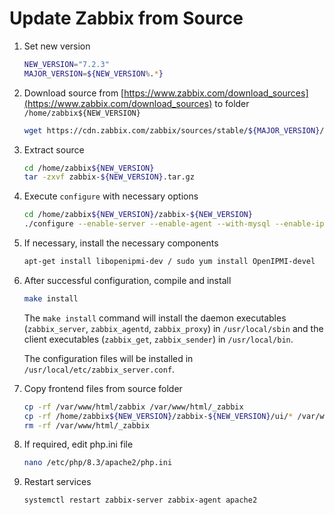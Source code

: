 # Update Zabbix from Source

1. Set new version

    ```bash
    NEW_VERSION="7.2.3"
    MAJOR_VERSION=${NEW_VERSION%.*}
    ```

2. Download source from [https://www.zabbix.com/download_sources](https://www.zabbix.com/download_sources) to folder `/home/zabbix${NEW_VERSION}`

    ```bash
    wget https://cdn.zabbix.com/zabbix/sources/stable/${MAJOR_VERSION}/zabbix-${NEW_VERSION}.tar.gz -P /home/zabbix${NEW_VERSION}
    ```

3. Extract source

    ```bash
    cd /home/zabbix${NEW_VERSION}
    tar -zxvf zabbix-${NEW_VERSION}.tar.gz
    ```

4. Execute `configure` with necessary options

    ```bash
    cd /home/zabbix${NEW_VERSION}/zabbix-${NEW_VERSION}
    ./configure --enable-server --enable-agent --with-mysql --enable-ipv6 --with-net-snmp --with-libcurl --with-libxml2 --with-openipmi
    ```

5. If necessary, install the necessary components

    ```bash
    apt-get install libopenipmi-dev / sudo yum install OpenIPMI-devel
    ```

6. After successful configuration, compile and install

    ```bash
    make install
    ```

    The `make install` command will install the daemon executables (`zabbix_server`, `zabbix_agentd`, `zabbix_proxy`) in `/usr/local/sbin` and the client executables (`zabbix_get`, `zabbix_sender`) in `/usr/local/bin`.

    The configuration files will be installed in `/usr/local/etc/zabbix_server.conf`.

7. Copy frontend files from source folder

    ```bash
    cp -rf /var/www/html/zabbix /var/www/html/_zabbix
    cp -rf /home/zabbix${NEW_VERSION}/zabbix-${NEW_VERSION}/ui/* /var/www/html/zabbix/
    rm -rf /var/www/html/_zabbix
    ```

8. If required, edit php.ini file

    ```bash
    nano /etc/php/8.3/apache2/php.ini
    ```

9. Restart services

    ```bash
    systemctl restart zabbix-server zabbix-agent apache2
    ```
